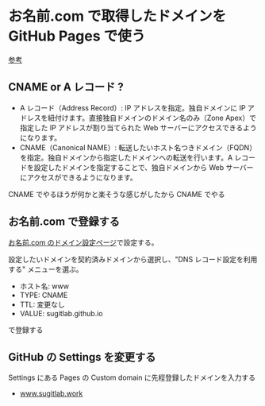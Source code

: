 # お名前.com で取得したドメインを GitHub Pages で使う

[参考](https://mae.chab.in/archives/60095)

## CNAME or A レコード ?

- A レコード（Address Record）: IP アドレスを指定。独自ドメインに IP アドレスを紐付けます。直接独自ドメインのドメイン名のみ（Zone Apex）で指定した IP アドレスが割り当てられた Web サーバーにアクセスできるようになります。
- CNAME（Canonical NAME）: 転送したいホスト名つきドメイン（FQDN）を指定。独自ドメインから指定したドメインへの転送を行います。A レコードを設定したドメインを指定することで、独自ドメインから Web サーバーにアクセスができるようになります。

CNAME でやるほうが何かと楽そうな感じがしたから CNAME でやる

## お名前.com で登録する

[お名前.com のドメイン設定ページ](https://www.onamae.com/domain/navi/dns_manage)で設定する。

設定したいドメインを契約済みドメインから選択し、"DNS レコード設定を利用する" メニューを選ぶ。

- ホスト名: www
- TYPE: CNAME
- TTL: 変更なし
- VALUE: sugitlab.github.io

で登録する

## GitHub の Settings を変更する

Settings にある Pages の Custom domain に先程登録したドメインを入力する

- www.sugitlab.work
